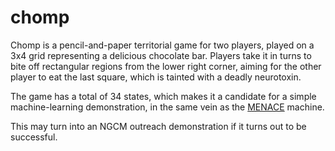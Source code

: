 # chomp

Chomp is a pencil-and-paper territorial game for two players, played on a 3x4 grid representing a delicious chocolate bar. Players take it in turns to bite off rectangular regions from the lower right corner, aiming for the other player to eat the last square, which is tainted with a deadly neurotoxin. 

The game has a total of 34 states, which makes it a candidate for a simple machine-learning demonstration, in the same vein as the [MENACE](https://github.com/mscroggs/MENACE) machine.  

This may turn into an NGCM outreach demonstration if it turns out to be successful.
